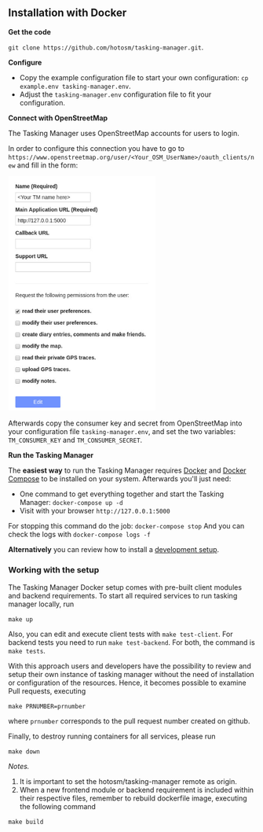 ## Installation with Docker

**Get the code**

`git clone https://github.com/hotosm/tasking-manager.git`.

**Configure**

* Copy the example configuration file to start your own configuration: `cp example.env tasking-manager.env`.
* Adjust the `tasking-manager.env` configuration file to fit your configuration.

**Connect with OpenStreetMap**

The Tasking Manager uses OpenStreetMap accounts for users to login. 

In order to configure this connection you have to go to `https://www.openstreetmap.org/user/<Your_OSM_UserName>/oauth_clients/new` and fill in the form:

<img width="300" alt="Required OSM OAuth settings" src="./assets/osm-oauth-settings.jpg">

Afterwards copy the consumer key and secret from OpenStreetMap into your configuration file `tasking-manager.env`, and set the two variables: `TM_CONSUMER_KEY` and `TM_CONSUMER_SECRET`.

**Run the Tasking Manager**

The **easiest way** to run the Tasking Manager requires [Docker](https://docs.docker.com/get-started/) and [Docker Compose](https://docs.docker.com/compose/) to be installed on your system.  Afterwards you'll just need:

* One command to get everything together and start the Tasking Manager: `docker-compose up -d`
* Visit with your browser `http://127.0.0.1:5000`

For stopping this command do the job: `docker-compose stop`
And you can check the logs with `docker-compose logs -f`

**Alternatively** you can review how to install a [development setup](./setup-development.md).

### Working with the setup

The Tasking Manager Docker setup comes with pre-built client modules and backend requirements. To start all required services to run tasking manager locally, run
```
make up
```

Also, you can edit and execute client tests with `make test-client`. For backend tests you need to run `make test-backend`. For both, the command is `make tests`.


With this approach users and developers have the possibility to review and setup their own instance of tasking manager without the need of installation or configuration of the resources. Hence, it becomes possible to examine Pull requests, executing
```
make PRNUMBER=prnumber
```
where `prnumber` corresponds to the pull request number created on github.

Finally, to destroy running containers for all services, please run
```
make down
```

*Notes.*

1. It is important to set the hotosm/tasking-manager remote as origin.
2. When a new frontend module or backend requirement is included within their respective files, remember to rebuild dockerfile image, executing the following command
```
make build
```